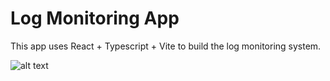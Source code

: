 
# Log Monitoring App

This app uses React + Typescript + Vite to build the log monitoring system.


![alt text](https://github.com/[username]/[reponame]/blob/[branch]/image.jpg?raw=true)
